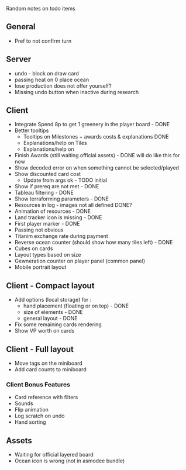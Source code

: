 Random notes on todo items

## General

* Pref to not confirm turn

## Server

* undo - block on draw card
* passing heat on 0 place ocean
* lose production does not offer yourself?
* Missing undo button when inactive during research

## Client

* Integrate Spend 8p to get 1 greenery in the player board - DONE
* Better tooltips
  * Tooltips on Milestones + awards costs & explanations DONE
  * Explanations/help on Tiles
  * Explanations/help on 
* Finish Awards (still waiting official assets) - DONE will do like this for now
* Show decoded error on when something cannot be selected/played
* Show discounted card cost
  * Update from args ok - TODO initial
* Show if prereq are not met - DONE
* Tableau filtering - DONE
* Show terraforming parameters - DONE
* Resources in log - images not all defined DONE?
* Animation of resources - DONE
* Land tracker icon is missing - DONE
* First player marker - DONE
* Passing not obvious 
* Titanim exchange rate during payment
* Reverse ocean counter (should show how many tiles left) - DONE
* Cubes on cards
* Layout types based on size
* Gewneration counter on player panel (common panel)
* Mobile portrait layout

## Client - Compact layout
* Add options (local storage) for :
  * hand placement (floating or on top) - DONE
  * size of elements - DONE
  * general layout - DONE
* Fix some remaining cards rendering
* Show VP worth on cards

## Client - Full layout
* Move tags on the miniboard
* Add card counts to miniboard


### Client Bonus Features

* Card reference with filters
* Sounds
* Flip animation
* Log scratch on undo
* Hand sorting

## Assets

* Waiting for official layered board
* Ocean icon is wrong (not in asmodee bundle)